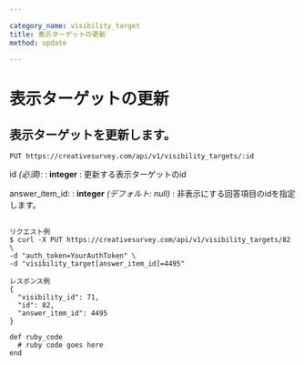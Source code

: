 ```yaml
---

category_name: visibility_target
title: 表示ターゲットの更新
method: update

---
```


# 表示ターゲットの更新

## 表示ターゲットを更新します。

`PUT https://creativesurvey.com/api/v1/visibility_targets/:id`

id _(必須)_:
: __integer__
: 更新する表示ターゲットのid

answer_item_id:
: __integer__ _(デフォルト: null)_
: 非表示にする回答項目のidを指定します。

~~~

リクエスト例
$ curl -X PUT https://creativesurvey.com/api/v1/visibility_targets/82 \
-d "auth_token=YourAuthToken" \
-d "visibility_target[answer_item_id]=4495"

レスポンス例
{
  "visibility_id": 71,
  "id": 82,
  "answer_item_id": 4495
}

~~~

~~~
def ruby_code
  # ruby code goes here
end
~~~

